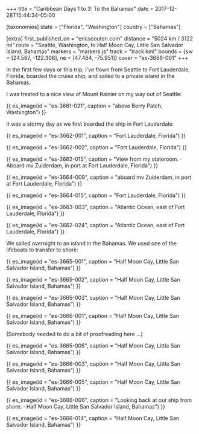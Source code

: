 +++
title = "Caribbean Days 1 to 3: To the Bahamas"
date = 2017-12-28T15:44:34-05:00

[taxonomies]
state = ["Florida", "Washington"]
country = ["Bahamas"]

[extra]
first_published_on = "ericscouten.com"
distance = "5024 km / 3122 mi"
route = "Seattle, Washington, to Half Moon Cay, Little San Salvador Island, Bahamas"
markers = "markers.js"
track = "track.kml"
bounds = {sw = [24.567, -122.308], ne = [47.464, -75.951]}
cover = "es-3666-001"
+++

In the first few days or this trip, I've flown from Seattle to Fort Lauderdale, Florida, boarded the cruise ship, and sailed to a private island in the Bahamas.

<!-- more -->

I was treated to a nice view of Mount Rainier on my way out of Seattle:

{{ es_image(id = "es-3661-021", caption = "above Berry Patch, Washington") }}

It was a stormy day as we first boarded the ship in Fort Lauderdale:

{{ es_image(id = "es-3662-001", caption = "Fort Lauderdale, Florida") }}

{{ es_image(id = "es-3662-002", caption = "Fort Lauderdale, Florida") }}

{{ es_image(id = "es-3662-015", caption = "View from my stateroom. · Aboard mv Zuiderdam, in port at Fort Lauderdale, Florida") }}

{{ es_image(id = "es-3664-009", caption = "aboard mv Zuiderdam, in port at Fort Lauderdale, Florida") }}

{{ es_image(id = "es-3664-015", caption = "Fort Lauderdale, Florida") }}

{{ es_image(id = "es-3663-003", caption = "Atlantic Ocean, east of Fort Lauderdale, Florida") }}

{{ es_image(id = "es-3662-024", caption = "Atlantic Ocean, east of Fort Lauderdale, Florida") }}

We sailed overnight to an island in the Bahamas. We used one of the lifeboats to transfer to shore:

{{ es_image(id = "es-3665-001", caption = "Half Moon Cay, Little San Salvador Island, Bahamas") }}

{{ es_image(id = "es-3665-002", caption = "Half Moon Cay, Little San Salvador Island, Bahamas") }}

{{ es_image(id = "es-3665-003", caption = "Half Moon Cay, Little San Salvador Island, Bahamas") }}

{{ es_image(id = "es-3666-001", caption = "Half Moon Cay, Little San Salvador Island, Bahamas") }}

(Somebody needed to do a bit of proofreading here ...)

{{ es_image(id = "es-3665-006", caption = "Half Moon Cay, Little San Salvador Island, Bahamas") }}

{{ es_image(id = "es-3666-003", caption = "Half Moon Cay, Little San Salvador Island, Bahamas") }}

{{ es_image(id = "es-3666-005", caption = "Half Moon Cay, Little San Salvador Island, Bahamas") }}

{{ es_image(id = "es-3666-006", caption = "Looking back at our ship from shore. · Half Moon Cay, Little San Salvador Island, Bahamas") }}

{{ es_image(id = "es-3666-014", caption = "Half Moon Cay, Little San Salvador Island, Bahamas") }}


